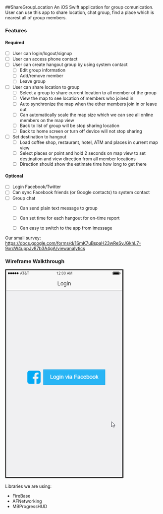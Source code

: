 ##ShareGroupLocation
An iOS Swift application for group comunication. User can use this app to share location, chat group, find a place which is nearest all of group members.

### Features

#### Required
- [ ] User can login/logout/signup
- [ ] User can access phone contact
- [ ] User can create hangout group by using system contact
    - [ ] Edit group information
    - [ ] Add/remove member
    - [ ] Leave group
- [ ] User can share location to group
    - [ ] Select a group to share current location to all member of the group
    - [ ] View the map to see location of members who joined in
    - [ ] Auto synchronize the map when the other members join in or leave out
    - [ ] Can automatically scale the map size which we can see all online members on the map view
    - [ ] Back to list of group will be stop sharing location
    - [ ] Back to home screen or turn off device will not stop sharing
- [ ] Set destination to hangout
    - [ ] Load coffee shop, restaurant, hotel, ATM and places in current map view
    - [ ] Select places or point and hold 2 seconds on map view to set destination and view direction from all member locations
    - [ ] Direction should show the estimate time how long to get there
    
#### Optional
- [ ] Login Facebook/Twitter
- [ ] Can sync Facebook friends (or Google contacts) to system contact
- [ ] Group chat
    - [ ] Can send plain text message to group
    - [ ] Can set time for each hangout for on-time report
    - [ ] Can easy to switch to the app from imessage
    
    

Our small survey:
https://docs.google.com/forms/d/1SmK7uBspaH23wReSyJGkhL7-9xrcW4uppJv87b3A4gA/viewanalytics

### Wireframe Walkthrough
![Video Walkthrough](wireframe.gif)


Libraries we are using:
- FireBase
- AFNetworking
- MBProgressHUD
